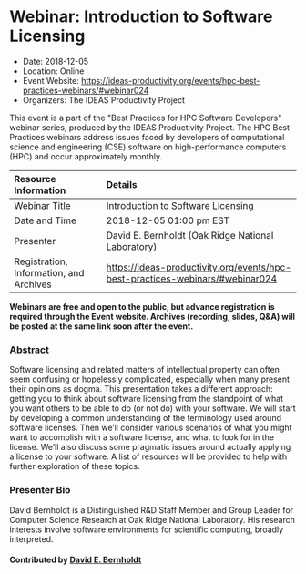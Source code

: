 













			   

<!-- Note: this label does NOT include the trailing colon -->





# Webinar: Introduction to Software Licensing

- Date: 2018-12-05
- Location: Online
- Event Website: https://ideas-productivity.org/events/hpc-best-practices-webinars/#webinar024
- Organizers: The IDEAS Productivity Project
			   
This event is a part of the "Best Practices for HPC Software
Developers" webinar series, produced by the IDEAS Productivity
Project. The HPC Best Practices webinars address issues faced by
developers of computational science and engineering (CSE) software on
high-performance computers (HPC) and occur approximately monthly.

Resource Information | Details
:--- | :---			   
Webinar Title | Introduction to Software Licensing
Date and Time | 2018-12-05 01:00 pm EST
Presenter | David E. Bernholdt (Oak Ridge National Laboratory)
Registration, Information, and Archives | 	<https://ideas-productivity.org/events/hpc-best-practices-webinars/#webinar024>	   

**Webinars are free and open to the public, but advance registration is required through the Event website. Archives (recording, slides, Q&A) will be posted at the same link soon after the event.**

### Abstract
<p>Software licensing and related matters of intellectual property can
often seem confusing or hopelessly complicated, especially when many
present their opinions as dogma. This presentation takes a different
approach: getting you to think about software licensing from the
standpoint of what you want others to be able to do (or not do) with
your software. We will start by developing a common understanding of
the terminology used around software licenses. Then we’ll consider
various scenarios of what you might want to accomplish with a software
license, and what to look for in the license. We’ll also discuss some
pragmatic issues around actually applying a license to your
software. A list of resources will be provided to help with further
exploration of these topics.</p>



### Presenter Bio
<p>David Bernholdt is a Distinguished R&amp;D Staff
Member and Group Leader for Computer Science Research at Oak Ridge
National Laboratory. His research interests involve software
environments for scientific computing, broadly interpreted.</p>

    

#### Contributed by [David E. Bernholdt](https://github.com/bernhold "David E. Bernholdt GitHub profile")

<!---
Publish: yes
Categories: skills
Topics: online learning
Level: 2
Prerequisites: default
Aggregate: none
--->







